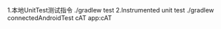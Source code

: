 1.本地UnitTest测试指令 ./gradlew test
2.Instrumented unit test ./gradlew connectedAndroidTest  cAT  app:cAT

